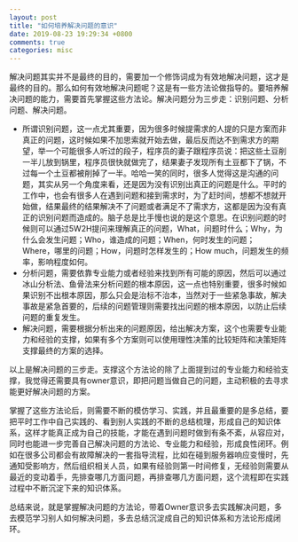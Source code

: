 ```yaml
---
layout: post
title: "如何培养解决问题的意识"
date: 2019-08-23 19:29:34 +0800
comments: true
categories: misc
---
```


解决问题其实并不是最终的目的，需要加一个修饰词成为有效地解决问题，这才是最终的目的。那么如何有效地解决问题呢？这是有一些方法论做指导的。要培养解决问题的能力，需要首先掌握这些方法论。解决问题分为三步走：识别问题、分析问题、解决问题。

- 所谓识别问题，这一点尤其重要，因为很多时候提需求的人提的只是方案而非真正的问题，这时候如果不加思索就开始去做，最后反而达不到需求方的期望，举一个可能很多人听过的段子，程序员的妻子跟程序员说：把这些土豆削一半儿放到锅里，程序员很快就做完了，结果妻子发现所有土豆都下了锅，不过每一个土豆都被削掉了一半。哈哈一笑的同时，很多人觉得这是沟通的问题，其实从另一个角度来看，还是因为没有识别出真正的问题是什么。平时的工作中，也会有很多人在遇到问题和接到需求时，为了赶时间，想都不想就开始做，结果最终的结果解决不了问题或者满足不了需求方，这都是因为没有真正的识别问题而造成的。脑子总是比手慢也说的是这个意思。在识别问题的时候则可以通过5W2H提问来理解真正的问题，What，问题时什么；Why，为什么会发生问题；Who，谁造成的问题；When，何时发生的问题； Where，哪里的问题；How，问题时怎样发生的；How much，问题发生的频率，影响程度如何。
- 分析问题，需要依靠专业能力或者经验来找到所有可能的原因，然后可以通过冰山分析法、鱼骨法来分析问题的根本原因，这一点也特别重要，很多时候如果识别不出根本原因，那么只会是治标不治本，当然对于一些紧急事故，解决事故是紧急首要的，后续的问题管理则需要找出问题的根本原因，以防止后续问题的重复发生。
- 解决问题，需要根据分析出来的问题原因，给出解决方案，这个也需要专业能力和经验的支撑，如果有多个方案则可以使用理性决策的比较矩阵和决策矩阵支撑最终的方案的选择。

以上是解决问题的三步走。支撑这个方法论的除了上面提到过的专业能力和经验支撑，我觉得还需要具有owner意识，即把问题当做自己的问题，主动积极的去寻求能更好解决问题的方案。

掌握了这些方法论后，则需要不断的模仿学习、实践，并且最重要的是多总结，要把平时工作中自己实践的、看到别人实践的不断的总结梳理，形成自己的知识体系，这样才能真正成为自己的技能，才能在遇到问题时做到有条不紊，从容应对，同时也能进一步完善自己解决问题的方法论、专业能力和经验，形成良性闭环。例如在很多公司都会有故障解决的一套指导流程，比如在碰到服务器响应变慢时，先通知受影响方，然后组织相关人员，如果有经验则第一时间修复，无经验则需要从最近的变动着手，先排查哪几方面问题，再排查哪几方面问题，这个流程即在实践过程中不断沉淀下来的知识体系。

总结来说，就是掌握解决问题的方法论，带着Owner意识多去实践解决问题，多去模范学习别人如何解决问题，多去总结沉淀成自己的知识体系和方法论形成闭环。